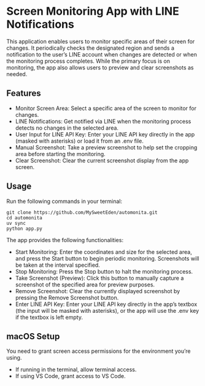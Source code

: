 # Screen Monitoring App with LINE Notifications

This application enables users to monitor specific areas of their screen for changes. It periodically checks the designated region and sends a notification to the user’s LINE account when changes are detected or when the monitoring process completes. While the primary focus is on monitoring, the app also allows users to preview and clear screenshots as needed.

## Features
- Monitor Screen Area: Select a specific area of the screen to monitor for changes.
- LINE Notifications: Get notified via LINE when the monitoring process detects no changes in the selected area.
- User Input for LINE API Key: Enter your LINE API key directly in the app (masked with asterisks) or load it from an .env file.
- Manual Screenshot: Take a preview screenshot to help set the cropping area before starting the monitoring.
- Clear Screenshot: Clear the current screenshot display from the app screen.

## Usage
Run the following commands in your terminal:

``` 
git clone https://github.com/MySweetEden/automonita.git
cd automonita
uv sync
python app.py
```

The app provides the following functionalities:
- Start Monitoring: Enter the coordinates and size for the selected area, and press the Start button to begin periodic monitoring. Screenshots will be taken at the interval specified.
- Stop Monitoring: Press the Stop button to halt the monitoring process.
- Take Screenshot (Preview): Click this button to manually capture a screenshot of the specified area for preview purposes.
- Remove Screenshot: Clear the currently displayed screenshot by pressing the Remove Screenshot button.
- Enter LINE API Key: Enter your LINE API key directly in the app’s textbox (the input will be masked with asterisks), or the app will use the .env key if the textbox is left empty.

## macOS Setup

You need to grant screen access permissions for the environment you’re using.
- If running in the terminal, allow terminal access.
- If using VS Code, grant access to VS Code.
